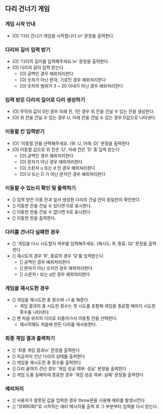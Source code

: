 ## 다리 건너기 게임

### 게임 시작 안내

- [O] '다리 건너기 게임을 시작합니다.\n' 문장을 출력한다.

### 다리의 길이 입력 받기

- [O] '다리의 길이를 입력해주세요.\n' 문장을 출력한다.
- [O] 다리의 길이 입력 받는다
  - [O] 공백인 경우 예외처리한다
  - [O] 숫자가 아닌 문자, 기호인 경우 예외처리한다
  - [O] 숫자의 범위가 3 ~ 20 이내가 아닌 경우 예외처리한다

### 입력 받은 다리의 길이로 다리 생성하기

- [O] 무작위 값이 0인 경우 아래 칸, 1인 경우 위 칸을 건널 수 있는 칸을 생성한다.
- [O] 위 칸을 건널 수 있는 경우 U, 아래 칸을 건널 수 있는 경우 D값으로 나타낸다.

### 이동할 칸 입력받기

- [O] '이동할 칸을 선택해주세요. (위: U, 아래: D)' 문장을 출력한다
- [O] 이동할 값으로 위 칸은 'U', 아래 칸은 'D' 중 입력 받는다
  - [O] 공백인 경우 예외처리한다
  - [O] 문자가 아닌 경우 예외처리한다
  - [O] 소문자 u 또는 d 인 경우 예외처리한다
  - [O] U 또는 D 가 아닌 문자인 경우 예외처리한다

### 이동할 수 있는지 확인 및 출력하기

- [] 입력 받은 이동 칸과 앞서 생성한 다리의 건널 칸이 동일한지 확인한다.
- [] 이동한 칸을 건널 수 있다면 O로 표시한다.
- [] 이동한 칸을 건널 수 없다면 X로 표시한다.
- [] 이동한 칸을 출력한다.

### 다리를 건너다 실패한 경우

- [] '게임을 다시 시도할지 여부를 입력해주세요. (재시도: R, 종료: Q)' 문장을 출력한다
- [] 재시도의 경우 'R', 종료의 경우 'Q'를 입력받는다
  - [] 공백인 경우 예외처리한다
  - [] 문자가 아닌 숫자인 경우 예외처리한다
  - [] 소문자 r 또는 q인 경우 예외처리한다

### 게임을 재시도한 경우

- [] 게임을 재시도한 총 횟수에 +1 을 해준다.
  - 게임 결과의 총 시도한 횟수는 첫 시도를 포함해 게임을 종료할 때까지 시도한 횟수를 나타낸다.
- [] 맨 처음 위치의 다리로 되돌아가서 이동할 칸을 선택한다.
  - 재시작해도 처음에 만든 다리를 재사용한다.

### 최종 게임 결과 출력하기

- [] '최종 게임 결과\n' 문장을 출력한다
- [] 지금까지 건넌 다리의 상태를 출력한다
- [] 게임을 재시도한 총 횟수를 출력한다
- [] 다리 끝까지 건넌 경우 '게임 성공 여부: 성공' 문장을 출력한다
- [] 게임 도중 실패하여 종료한 경우 '게임 성공 여부: 실패' 문장을 출력한다

### 예외처리

- [] 사용자가 잘못된 값을 입력한 경우 throw문을 사용해 예외를 발생시킨다
- [] "[ERROR]"로 시작하는 에러 메시지를 출력 후 그 부분부터 입력을 다시 받는다.
